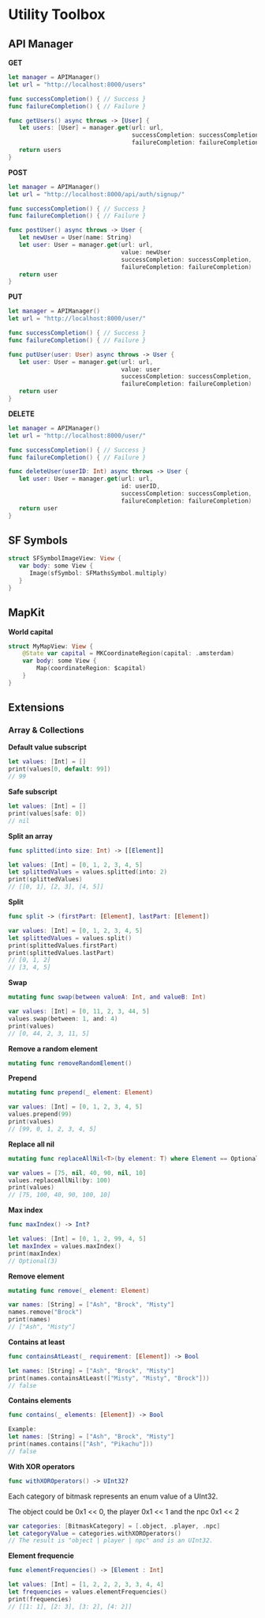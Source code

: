 # Utility Toolbox

## API Manager

**GET**
```swift
let manager = APIManager()
let url = "http://localhost:8000/users"

func successCompletion() { // Success }
func failureCompletion() { // Failure }

func getUsers() async throws -> [User] {
   let users: [User] = manager.get(url: url, 
                                   successCompletion: successCompletion, 
                                   failureCompletion: failureCompletion)
   return users
}
```

**POST**
```swift
let manager = APIManager()
let url = "http://localhost:8000/api/auth/signup/"

func successCompletion() { // Success }
func failureCompletion() { // Failure }

func postUser() async throws -> User {
   let newUser = User(name: String)
   let user: User = manager.get(url: url, 
                                value: newUser
                                successCompletion: successCompletion, 
                                failureCompletion: failureCompletion)
   return user
}
```

**PUT**
```swift
let manager = APIManager()
let url = "http://localhost:8000/user/"

func successCompletion() { // Success }
func failureCompletion() { // Failure }

func putUser(user: User) async throws -> User {
   let user: User = manager.get(url: url, 
                                value: user
                                successCompletion: successCompletion, 
                                failureCompletion: failureCompletion)
   return user
}
```

**DELETE**
```swift
let manager = APIManager()
let url = "http://localhost:8000/user/"

func successCompletion() { // Success }
func failureCompletion() { // Failure }

func deleteUser(userID: Int) async throws -> User {
   let user: User = manager.get(url: url, 
                                id: userID,
                                successCompletion: successCompletion, 
                                failureCompletion: failureCompletion)
   return user
}
```

## SF Symbols

```swift
struct SFSymbolImageView: View {
   var body: some View {
      Image(sfSymbol: SFMathsSymbol.multiply)
   }
}
```

## MapKit

**World capital**
```swift
struct MyMapView: View {
    @State var capital = MKCoordinateRegion(capital: .amsterdam)
    var body: some View {
        Map(coordinateRegion: $capital)
    }
}
```

## Extensions

### **Array & Collections**

**Default value subscript**
```swift
let values: [Int] = []
print(values[0, default: 99])
// 99
```

**Safe subscript**
```swift
let values: [Int] = []
print(values[safe: 0])
// nil
```

**Split an array**
```swift
func splitted(into size: Int) -> [[Element]]
```
```swift
let values: [Int] = [0, 1, 2, 3, 4, 5]
let splittedValues = values.splitted(into: 2)
print(splittedValues)
// [[0, 1], [2, 3], [4, 5]]
```

**Split**
```swift
func split -> (firstPart: [Element], lastPart: [Element])
```
```swift
var values: [Int] = [0, 1, 2, 3, 4, 5]
let splittedValues = values.split()
print(splittedValues.firstPart)
print(splittedValues.lastPart)
// [0, 1, 2]
// [3, 4, 5]
```

**Swap**
```swift
mutating func swap(between valueA: Int, and valueB: Int)
```
```swift
var values: [Int] = [0, 11, 2, 3, 44, 5]
values.swap(between: 1, and: 4)
print(values)
// [0, 44, 2, 3, 11, 5]
```

**Remove a random element**
```swift
mutating func removeRandomElement()
```

**Prepend**
```swift
mutating func prepend(_ element: Element)
```
```swift
var values: [Int] = [0, 1, 2, 3, 4, 5]
values.prepend(99)
print(values)
// [99, 0, 1, 2, 3, 4, 5]
```

**Replace all nil**
```swift
mutating func replaceAllNil<T>(by element: T) where Element == Optional<T>
```
```swift
var values = [75, nil, 40, 90, nil, 10]
values.replaceAllNil(by: 100)
print(values)
// [75, 100, 40, 90, 100, 10]
```

**Max index**
```swift
func maxIndex() -> Int?
```
```swift
let values: [Int] = [0, 1, 2, 99, 4, 5]
let maxIndex = values.maxIndex()
print(maxIndex)
// Optional(3)
```

**Remove element**
```swift
mutating func remove(_ element: Element)
```
```swift
var names: [String] = ["Ash", "Brock", "Misty"]
names.remove("Brock")
print(names)
// ["Ash", "Misty"]
```

**Contains at least**
```swift
func containsAtLeast(_ requirement: [Element]) -> Bool
```
```swift
let names: [String] = ["Ash", "Brock", "Misty"]
print(names.containsAtLeast(["Misty", "Misty", "Brock"]))
// false
```

**Contains elements**
```swift
func contains(_ elements: [Element]) -> Bool
```
```swift
Example:
let names: [String] = ["Ash", "Brock", "Misty"]
print(names.contains(["Ash", "Pikachu"]))
// false
```

**With XOR operators**
```swift
func withXOROperators() -> UInt32?
```
Each category of bitmask represents an enum value of a UInt32.

The object could be 0x1 << 0, the player 0x1 << 1 and the npc 0x1 << 2
```swift
var categories: [BitmaskCategory] = [.object, .player, .npc]
let categoryValue = categories.withXOROperators()
// The result is "object | player | npc" and is an UInt32.
```

**Element frequencie**
```swift
func elementFrequencies() -> [Element : Int]
```
```swift
let values: [Int] = [1, 2, 2, 2, 3, 3, 4, 4]
let frequencies = values.elementFrequencies()
print(frequencies)
// [[1: 1], [2: 3], [3: 2], [4: 2]]
```
